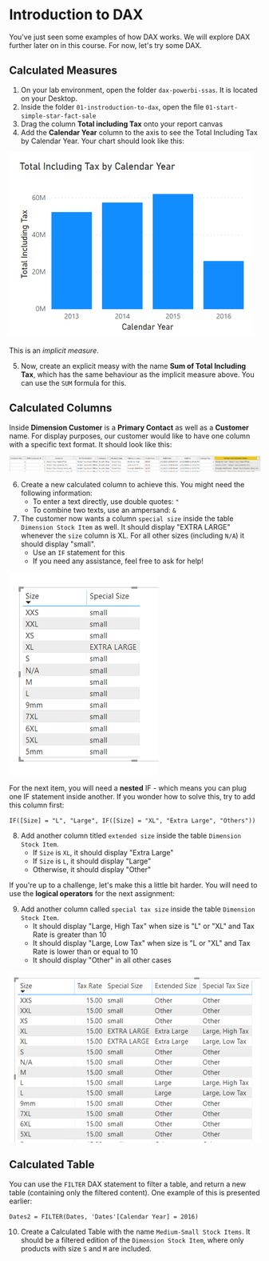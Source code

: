 # Introduction to DAX

You've just seen some examples of how DAX works. We will explore DAX further later on in this course. For now, let's try some DAX.

## Calculated Measures

1. On your lab environment, open the folder `dax-powerbi-ssas`. It is located on your Desktop.
2. Inside the folder `01-instroduction-to-dax`, open the file `01-start-simple-star-fact-sale`
3. Drag the column **Total including Tax** onto your report canvas
4. Add the **Calendar Year** column to the axis to see the Total Including Tax by Calendar Year. Your chart should look like this:

![Total Including Tax by Calendar Year](img/01-total-including-tax-by-calendar-year.png)

This is an *implicit measure*. 

5. Now, create an explicit measy with the name **Sum of Total Including Tax**, which has the same behaviour as the implicit measure above. You can use the `SUM` formula for this.

## Calculated Columns

Inside **Dimension Customer** is a **Primary Contact** as well as a **Customer** name. For display purposes, our customer would like to have one column with a specific text format. It should look like this:

![Contact and customer name example](img/02-contact-customer-name-example.png)

6. Create a new calculated column to achieve this. You might need the following information:
   * To enter a text directly, use double quotes: `"`
   * To combine two texts, use an ampersand: `&`
7. The customer now wants a column `special size` inside the table `Dimension Stock Item` as well. It should display "EXTRA LARGE" whenever the `size` column is XL. For all other sizes (including `N/A`) it should display "small".
   * Use an `IF` statement for this
   * If you need any assistance, feel free to ask for help!

![Example of the special size column](img/03-special-size-column.png)

For the next item, you will need a **nested** IF - which means you can plug one IF statement inside another. If you wonder how to solve this, try to add this column first:

```dax
IF([Size] = "L", "Large", IF([Size] = "XL", "Extra Large", "Others"))
```

8. Add another column titled `extended size` inside the table `Dimension Stock Item`. 
   * If `Size` is `XL`, it should display "Extra Large"
   * If `Size` is `L`, it should display "Large"
   * Otherwise, it should display "Other"

If you're up to a challenge, let's make this a little bit harder. You will need to use the **logical operators** for the next assignment:

9. Add another column called `special tax size` inside the table `Dimension Stock Item`.
   * It should display "Large, High Tax" when size is "L" or "XL" and Tax Rate is greater than 10
   * It should display "Large, Low Tax" when size is "L or "XL" and Tax Rate is lower than or equal to 10
   * It should display "Other" in all other cases

![Extra columns](img/04-extracolumns.png)

## Calculated Table

You can use the `FILTER` DAX statement to filter a table, and return a new table (containing only the filtered content). One example of this is presented earlier:

```dax
Dates2 = FILTER(Dates, 'Dates'[Calendar Year] = 2016)
```

10. Create a Calculated Table with the name `Medium-Small Stock Items`. It should be a filtered edition of the `Dimension Stock Item`, where only products with size `S` and `M` are included.